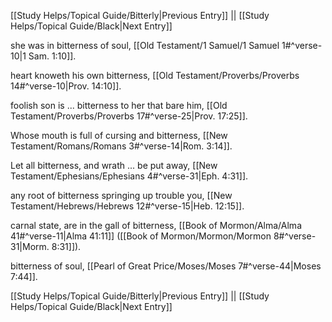 [[Study Helps/Topical Guide/Bitterly|Previous Entry]]  ||  [[Study Helps/Topical Guide/Black|Next Entry]]

 she was in bitterness of soul, [[Old Testament/1 Samuel/1 Samuel 1#^verse-10|1 Sam. 1:10]].

 heart knoweth his own bitterness, [[Old Testament/Proverbs/Proverbs 14#^verse-10|Prov. 14:10]].

 foolish son is ... bitterness to her that bare him, [[Old Testament/Proverbs/Proverbs 17#^verse-25|Prov. 17:25]].

 Whose mouth is full of cursing and bitterness, [[New Testament/Romans/Romans 3#^verse-14|Rom. 3:14]].

 Let all bitterness, and wrath ... be put away, [[New Testament/Ephesians/Ephesians 4#^verse-31|Eph. 4:31]].

 any root of bitterness springing up trouble you, [[New Testament/Hebrews/Hebrews 12#^verse-15|Heb. 12:15]].

 carnal state, are in the gall of bitterness, [[Book of Mormon/Alma/Alma 41#^verse-11|Alma 41:11]] ([[Book of Mormon/Mormon/Mormon 8#^verse-31|Morm. 8:31]]).

 bitterness of soul, [[Pearl of Great Price/Moses/Moses 7#^verse-44|Moses 7:44]].

[[Study Helps/Topical Guide/Bitterly|Previous Entry]]  ||  [[Study Helps/Topical Guide/Black|Next Entry]]